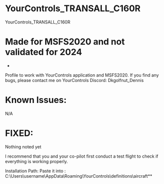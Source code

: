 # YourControls_TRANSALL_C160R
YourControls_TRANSALL_C160R
# Made for MSFS2020 and not validated for 2024

*
Profile to work with YourControls application and MSFS2020. If you find any bugs, please contact me on YourControls Discord: Dkgolfnut_Dennis

# Known Issues:
N/A

# FIXED: 
Nothing noted yet

I recommend that you and your co-pilot first conduct a test flight to check if everything is working properly.

Installation Path: Paste it into : C:\Users\username\AppData\Roaming\YourControls\definitions\aircraft**
